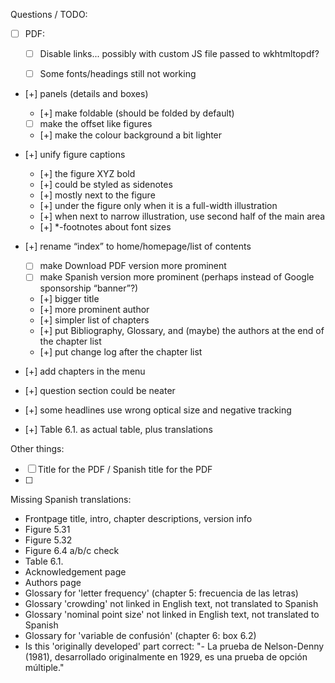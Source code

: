 Questions / TODO:

- [ ] PDF:
  - [ ] Disable links... possibly with custom JS file passed to wkhtmltopdf?
  - [ ] Some fonts/headings still not working


- [+] panels (details and boxes)
  - [+] make foldable (should be folded by default)
  - [ ] make the offset like figures
  - [+] make the colour background a bit lighter
- [+] unify figure captions
  - [+] the figure XYZ bold
  - [+] could be styled as sidenotes
  - [+] mostly next to the figure
  - [+] under the figure only when it is a full-width illustration
  - [+] when next to narrow illustration, use second half of the main area
  - [+] *-footnotes about font sizes

- [+] rename “index” to home/homepage/list of contents
  - [ ] make Download PDF version more prominent
  - [ ] make Spanish version more prominent (perhaps instead of Google sponsorship “banner”?)
  - [+] bigger title
  - [+] more prominent author
  - [+] simpler list of chapters
  - [+] put Bibliography, Glossary, and (maybe) the authors at the end of the chapter list
  - [+] put change log after the chapter list
- [+] add chapters in the menu
- [+] question section could be neater
- [+] some headlines use wrong optical size and negative tracking

- [+] Table 6.1. as actual table, plus translations

Other things:
- [ ] Title for the PDF / Spanish title for the PDF
- [ ] 

Missing Spanish translations:

- Frontpage title, intro, chapter descriptions, version info
- Figure 5.31
- Figure 5.32
- Figure 6.4 a/b/c check
- Table 6.1.
- Acknowledgement page
- Authors page
- Glossary for 'letter frequency' (chapter 5: frecuencia de las letras)
- Glossary 'crowding' not linked in English text, not translated to Spanish
- Glossary 'nominal point size' not linked in English text, not translated to Spanish
- Glossary for 'variable de confusión' (chapter 6: box 6.2)
- Is this 'originally developed' part correct: "- La prueba de Nelson-Denny (1981), desarrollado originalmente en 1929, es una prueba de opción múltiple."